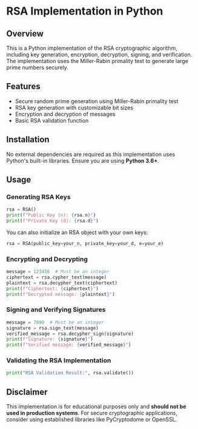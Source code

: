 # RSA Implementation in Python

## Overview
This is a Python implementation of the RSA cryptographic algorithm, including key generation, encryption, decryption, signing, and verification. The implementation uses the Miller-Rabin primality test to generate large prime numbers securely.

## Features
- Secure random prime generation using Miller-Rabin primality test
- RSA key generation with customizable bit sizes
- Encryption and decryption of messages
- Basic RSA validation function

## Installation
No external dependencies are required as this implementation uses Python's built-in libraries. Ensure you are using **Python 3.6+**.

## Usage
### Generating RSA Keys
```python
rsa = RSA()
print(f"Public Key (n): {rsa.n}")
print(f"Private Key (d): {rsa.d}")
```

You can also initialize an RSA object with your own keys:
```python
rsa = RSA(public_key=your_n, private_key=your_d, e=your_e)
```

### Encrypting and Decrypting
```python
message = 123456  # Must be an integer
ciphertext = rsa.cypher_text(message)
plaintext = rsa.decypher_text(ciphertext)
print(f"Ciphertext: {ciphertext}")
print(f"Decrypted message: {plaintext}")
```

### Signing and Verifying Signatures
```python
message = 7890  # Must be an integer
signature = rsa.sign_text(message)
verified_message = rsa.decypher_sign(signature)
print(f"Signature: {signature}")
print(f"Verified message: {verified_message}")
```

### Validating the RSA Implementation
```python
print("RSA Validation Result:", rsa.validate())
```


## Disclaimer
This implementation is for educational purposes only and **should not be used in production systems**. For secure cryptographic applications, consider using established libraries like PyCryptodome or OpenSSL.


